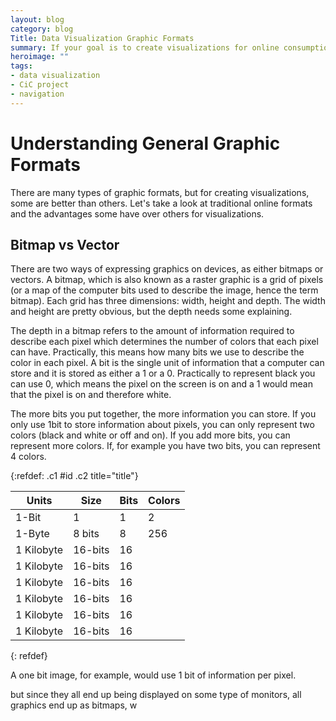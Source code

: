 ```yaml
---
layout: blog
category: blog
Title: Data Visualization Graphic Formats
summary: If your goal is to create visualizations for online consumption, it's good to understand your output options. In this article, I'll talk about the different types of formats available and their advantages and disadvantages for visualization projects.
heroimage: ""
tags:
- data visualization
- CiC project
- navigation
---
```


# Understanding General Graphic Formats

There are many types of graphic formats, but for creating visualizations, some are better than others. Let's take a look at traditional online formats and the advantages some have over others for visualizations.

## Bitmap vs Vector
There are two ways of expressing graphics on devices, as either bitmaps or vectors. A bitmap, which is also known as a raster graphic is a grid of pixels (or a map of the computer bits used to describe the image, hence the term bitmap). Each grid has three dimensions: width, height and depth. The width and height are pretty obvious, but the depth needs some explaining. 

The depth in a bitmap refers to the amount of information required to describe each pixel which determines the number of colors that each pixel can have. Practically, this means how many bits we use to describe the color in each pixel. A bit is the single unit of information that a computer can store and it is stored as either a 1 or a 0. Practically to represent black you can use 0, which means the pixel on the screen is on and a 1 would mean that the pixel is on and therefore white.

The more bits you put together, the more information you can store. If you only use 1bit to store information about pixels, you can only represent two colors (black and white or off and on). If you add more bits, you can represent more colors. If, for example you have two bits, you can represent 4 colors.

{:refdef: .c1 #id .c2 title="title"}

| Units      | Size    | Bits | Colors |
|------------|---------|------|--------|
| 1-Bit      | 1       | 1    | 2      |
| 1-Byte     | 8 bits  | 8    | 256    |
| 1 Kilobyte | 16-bits | 16   |        |
| 1 Kilobyte | 16-bits | 16   |        |
| 1 Kilobyte | 16-bits | 16   |        |
| 1 Kilobyte | 16-bits | 16   |        |
| 1 Kilobyte | 16-bits | 16   |        |
| 1 Kilobyte | 16-bits | 16   |        |


{: refdef}
	

A one bit image, for example, would use 1 bit of information per pixel. 

but since they all end up being displayed on some type of monitors, all graphics end up as bitmaps, w